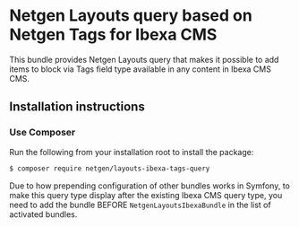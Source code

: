 # Netgen Layouts query based on Netgen Tags for Ibexa CMS

This bundle provides Netgen Layouts query that makes it possible to add items to
block via Tags field type available in any content in Ibexa CMS CMS.

## Installation instructions

### Use Composer

Run the following from your installation root to install the package:

```bash
$ composer require netgen/layouts-ibexa-tags-query
```

Due to how prepending configuration of other bundles works in Symfony, to make
this query type display after the existing Ibexa CMS query type, you need
to add the bundle BEFORE `NetgenLayoutsIbexaBundle` in the list of activated
bundles.


